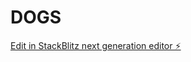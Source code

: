 # DOGS

[Edit in StackBlitz next generation editor ⚡️](https://stackblitz.com/~/github.com/Totli1/DOGS)